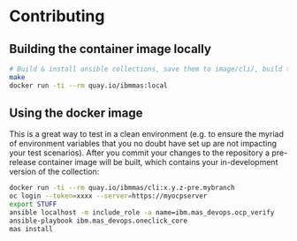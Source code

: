 # Contributing

## Building the container image locally
```bash
# Build & install ansible collections, save them to image/cli/, build the docker container, then run the container
make
docker run -ti --rm quay.io/ibmmas:local
```

## Using the docker image
This is a great way to test in a clean environment (e.g. to ensure the myriad of environment variables that you no doubt have set up are not impacting your test scenarios).  After you commit your changes to the repository a pre-release container image will be built, which contains your in-development version of the collection:

```bash
docker run -ti --rm quay.io/ibmmas/cli:x.y.z-pre.mybranch
oc login --token=xxxx --server=https://myocpserver
export STUFF
ansible localhost -m include_role -a name=ibm.mas_devops.ocp_verify
ansible-playbook ibm.mas_devops.oneclick_core
mas install
```
